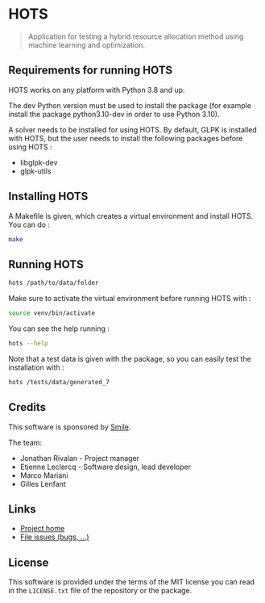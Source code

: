# **HOTS**

> Application for testing a hybrid resource allocation method using machine learning and optimization.

## Requirements for running HOTS

HOTS works on any platform with Python 3.8 and up.

The dev Python version must be used to install the package (for example install the package
python3.10-dev in order to use Python 3.10).

A solver needs to be installed for using HOTS. By default, GLPK is installed with HOTS, but the
user needs to install the following packages before using HOTS :
 * libglpk-dev
 * glpk-utils

## Installing HOTS

A Makefile is given, which creates a virtual environment and install HOTS. You can do :

```bash
make
```

## Running HOTS

```bash
hots /path/to/data/folder
```

Make sure to activate the virtual environment before running HOTS with :

```bash
source venv/bin/activate
```

You can see the help running :
```bash
hots --help
```

Note that a test data is given with the package, so you can easily test the installation with :
```bash
hots /tests/data/generated_7
```

## Credits

This software is sponsored by [Smile](https://www.smile.fr/).

The team:

- Jonathan Rivalan - Project manager
- Etienne Leclercq - Software design, lead developer
- Marco Mariani
- Gilles Lenfant

## Links

- [Project home](https://git.rnd.smile.fr/overboard/soft_clustering/rac)
- [File issues (bugs, ...)](https://git.rnd.smile.fr/overboard/soft_clustering/rac/-/issues)

## License

This software is provided under the terms of the MIT license you can read in the `LICENSE.txt` file of the repository or the package.
